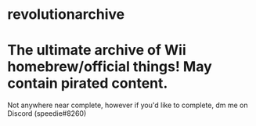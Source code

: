 # revolutionarchive
The ultimate archive of Wii homebrew/official things! May contain pirated content.
===================================================================================
Not anywhere near complete, however if you'd like to complete, dm me on Discord (speedie#8260)
